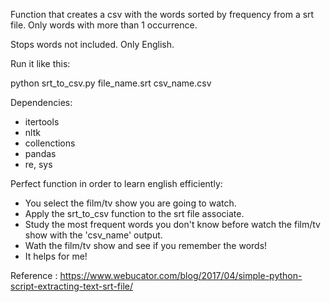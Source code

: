 Function that creates a csv with the words sorted by frequency from a srt file. Only words with more than 1 occurrence. <p>
Stops words not included. Only English.

Run it like this:

python srt_to_csv.py file_name.srt csv_name.csv

Dependencies:
- itertools
- nltk
- collenctions
- pandas
- re, sys

Perfect function in order to learn english efficiently:
- You select the film/tv show you are going to watch.
- Apply the srt_to_csv function to the srt file associate.
- Study the most frequent words you don't know before watch the film/tv show with the 'csv_name' output.
- Wath the film/tv show and see if you remember the words!
- It helps for me!

Reference : https://www.webucator.com/blog/2017/04/simple-python-script-extracting-text-srt-file/
